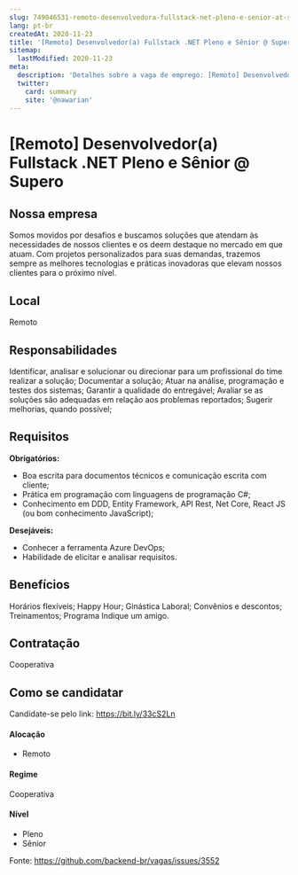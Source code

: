 ```yaml
---
slug: 749046531-remoto-desenvolvedora-fullstack-net-pleno-e-senior-at-supero
lang: pt-br
createdAt: 2020-11-23
title: '[Remoto] Desenvolvedor(a) Fullstack .NET Pleno e Sênior @ Supero - Vaga de Emprego'
sitemap:
  lastModified: 2020-11-23
meta:
  description: 'Detalhes sobre a vaga de emprego: [Remoto] Desenvolvedor(a) Fullstack .NET Pleno e Sênior @ Supero'
  twitter:
    card: summary
    site: '@nawarian'
---
```


# [Remoto] Desenvolvedor(a) Fullstack .NET Pleno e Sênior @ Supero


## Nossa empresa

Somos movidos por desafios e buscamos soluções que atendam às necessidades de nossos clientes e os deem destaque no mercado em que atuam. Com projetos personalizados para suas demandas, trazemos sempre as melhores tecnologias e práticas inovadoras que elevam nossos clientes para o próximo nível.

## Local

Remoto

## Responsabilidades

Identificar, analisar e solucionar ou direcionar para um profissional do time realizar a solução;
Documentar a solução;
Atuar na análise, programação e testes dos sistemas;
Garantir a qualidade do entregável;
Avaliar se as soluções são adequadas em relação aos problemas reportados;
Sugerir melhorias, quando possível;

## Requisitos

**Obrigatórios:**
- Boa escrita para documentos técnicos e comunicação escrita com cliente;
- Prática em programação com linguagens de programação C#;
- Conhecimento em DDD, Entity Framework, API Rest, Net Core, React JS (ou bom conhecimento JavaScript);

**Desejáveis:**
- Conhecer a ferramenta Azure DevOps;
- Habilidade de elicitar e analisar requisitos.

## Benefícios

Horários flexíveis;
Happy Hour;
Ginástica Laboral;
Convênios e descontos;
Treinamentos;
Programa Indique um amigo.

## Contratação

Cooperativa

## Como se candidatar

Candidate-se pelo link: https://bit.ly/33cS2Ln


#### Alocação
- Remoto

#### Regime
Cooperativa

#### Nível
- Pleno
- Sênior




Fonte: https://github.com/backend-br/vagas/issues/3552